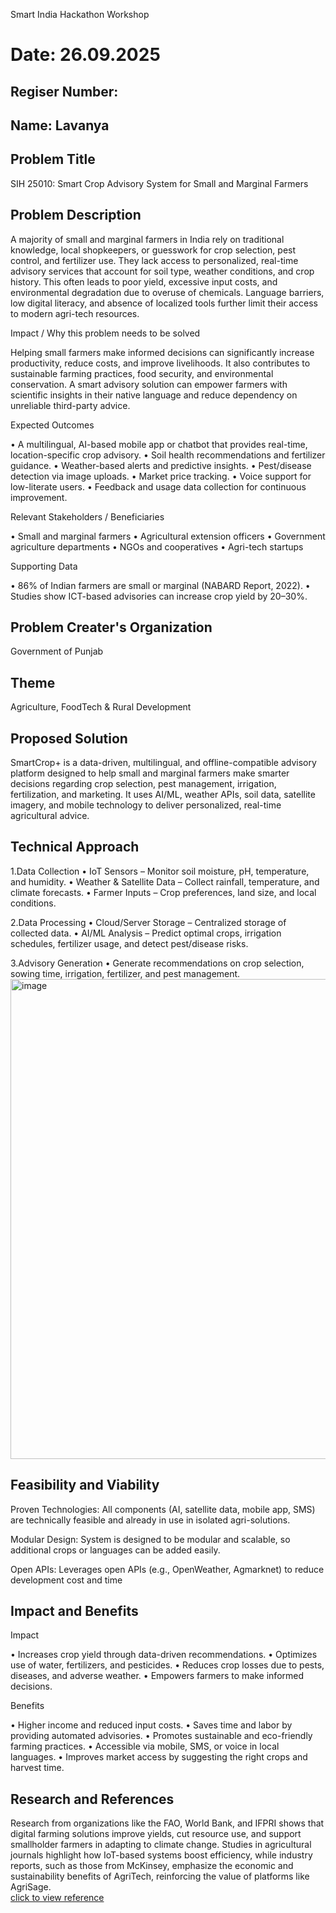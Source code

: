  Smart India Hackathon Workshop
# Date: 26.09.2025
## Regiser Number:
## Name: Lavanya
## Problem Title
SIH 25010: Smart Crop Advisory System for Small and Marginal Farmers
## Problem Description
A majority of small and marginal farmers in India rely on traditional knowledge, local shopkeepers, or guesswork for crop selection, pest control, and fertilizer use. They lack access to personalized, real-time advisory services that account for soil type, weather conditions, and crop history. This often leads to poor yield, excessive input costs, and environmental degradation due to overuse of chemicals. Language barriers, low digital literacy, and absence of localized tools further limit their access to modern agri-tech resources.

Impact / Why this problem needs to be solved

Helping small farmers make informed decisions can significantly increase productivity, reduce costs, and improve livelihoods. It also contributes to sustainable farming practices, food security, and environmental conservation. A smart advisory solution can empower farmers with scientific insights in their native language and reduce dependency on unreliable third-party advice.

Expected Outcomes

• A multilingual, AI-based mobile app or chatbot that provides real-time, location-specific crop advisory.
• Soil health recommendations and fertilizer guidance.
• Weather-based alerts and predictive insights.
• Pest/disease detection via image uploads.
• Market price tracking.
• Voice support for low-literate users.
• Feedback and usage data collection for continuous improvement.

Relevant Stakeholders / Beneficiaries

• Small and marginal farmers
• Agricultural extension officers
• Government agriculture departments
• NGOs and cooperatives
• Agri-tech startups

Supporting Data

• 86% of Indian farmers are small or marginal (NABARD Report, 2022).
• Studies show ICT-based advisories can increase crop yield by 20–30%.

## Problem Creater's Organization
Government of Punjab

## Theme
Agriculture, FoodTech & Rural Development

## Proposed Solution
SmartCrop+ is a data-driven, multilingual, and offline-compatible advisory platform designed to help small and marginal farmers make smarter decisions regarding crop selection, pest management, irrigation, fertilization, and marketing. It uses AI/ML, weather APIs, soil data, satellite imagery, and mobile technology to deliver personalized, real-time agricultural advice.

## Technical Approach
 1.Data Collection
• IoT Sensors – Monitor soil moisture, pH, temperature, and humidity.
• Weather & Satellite Data – Collect rainfall, temperature, and climate forecasts.
• Farmer Inputs – Crop preferences, land size, and local conditions.

 2.Data Processing
• Cloud/Server Storage – Centralized storage of collected data.
• AI/ML Analysis – Predict optimal crops, irrigation schedules, fertilizer usage, and detect pest/disease risks.

 3.Advisory Generation
• Generate recommendations on crop selection, sowing time, irrigation, fertilizer, and pest management.
<img width="513" height="768" alt="image" src="https://github.com/user-attachments/assets/f5e1b9e1-84e4-41eb-8729-9467230c60da" />

## Feasibility and Viability
Proven Technologies: All components (AI, satellite data, mobile app, SMS) are technically feasible and already in use in isolated agri-solutions.

Modular Design: System is designed to be modular and scalable, so additional crops or languages can be added easily.

Open APIs: Leverages open APIs (e.g., OpenWeather, Agmarknet) to reduce development cost and time

## Impact and Benefits
Impact

• Increases crop yield through data-driven recommendations.
• Optimizes use of water, fertilizers, and pesticides.
• Reduces crop losses due to pests, diseases, and adverse weather.
• Empowers farmers to make informed decisions.

Benefits

• Higher income and reduced input costs.
• Saves time and labor by providing automated advisories.
• Promotes sustainable and eco-friendly farming practices.
• Accessible via mobile, SMS, or voice in local languages.
• Improves market access by suggesting the right crops and harvest time.

## Research and References
Research from organizations like the FAO, World Bank, and IFPRI shows that digital farming solutions improve yields, cut resource use, and support smallholder farmers in adapting to climate change. Studies in agricultural journals highlight how IoT-based systems boost efficiency, while industry reports, such as those from McKinsey, emphasize the economic and sustainability benefits of AgriTech, reinforcing the value of platforms like AgriSage.
<br>
<a href="https://www.researchgate.net/publication/258789844_A_Comprehensive_Study_of_Application_of_Decision_Support_System_in_Agriculture_in_Indian_Context?utm_source=chatgpt.com">click to view reference</a>


